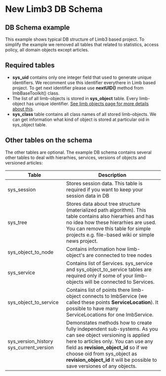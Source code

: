 # New Limb3 DB Schema
## DB Schema example
This example shows typical DB structure of Limb3 based project. To simplify the example we removed all tables that related to statistics, access policy, all domain objects except articles.

## Required tables

* **sys_uid** contains only one integer field that used to generate unique identifiers. We recomment use this identifier everythere in Limb based project. To get next identifier please use **nextUID()** method from lmbBaseToolkit() class.
* The list of all limb-objects is stored in **sys_object** table. Every limb-object has unique identifier. [See limb objects page for more details about this](./objects.md).
* **sys_class** table contains all class names of all stored limb-objects. We can get information what kind of object is stored at particular oid in sys_object table.

## Other tables on the schema
The other tables are optional. The example DB schema contains several other tables to deal with hierarhies, services, versions of objects and versioned articles:

Table | Description
------|------------
sys_session	| Stores session data. This table is required if you want to keep your session data in DB
sys_tree | Stores data about tree structure (materialized path algorithm). This table contains also hierarhies and has no idea how these hierarhies are used. You can remove this table for simple projects e.g. file-based wiki or simple news project.
sys_object_to_node | Contains information how limb-object's are connected to tree nodes
sys_service	| Contains list of Services. sys_service and sys_object_to_service tables are required only if some of your limb-objects will be connected to Services.
sys_object_to_service	| Contains list of points there limb-object connects to lmbService (we called these points **ServiceLocation**). It possible to have many ServiceLocations for one lmbService.
sys_version_history sys_current_version	| Demonstates methods how to create fully independent sub-systems. As you can see object versioning is applied here to articles only. You can use any field as **revision_object_id** so if we choose oid from sys_object as **revision_object_id** it will be possible to save versiones of any objects.
